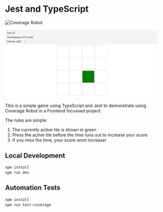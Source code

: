 # Jest and TypeScript

![Coverage Robot](https://api.coveragerobot.com/v1/graph/github/coverage-robot/demo/badge.svg?token=074035b4a5797b68699e3428c3713ff9db5caaba650c530bfa)

![Gameplay](resources/visuals.png)

This is a simple game using TypeScript and Jest to demonstrate using Coverage Robot in a
Frontend focussed project.

The rules are simple:

1. The currently active tile is shown in green
2. Press the active tile before the time runs out to increase your score
3. If you miss the time, your score wont increase!

## Local Development

```bash
npm install
npm run dev
```

## Automation Tests

```bash
npm install
npm run test:coverage
```
